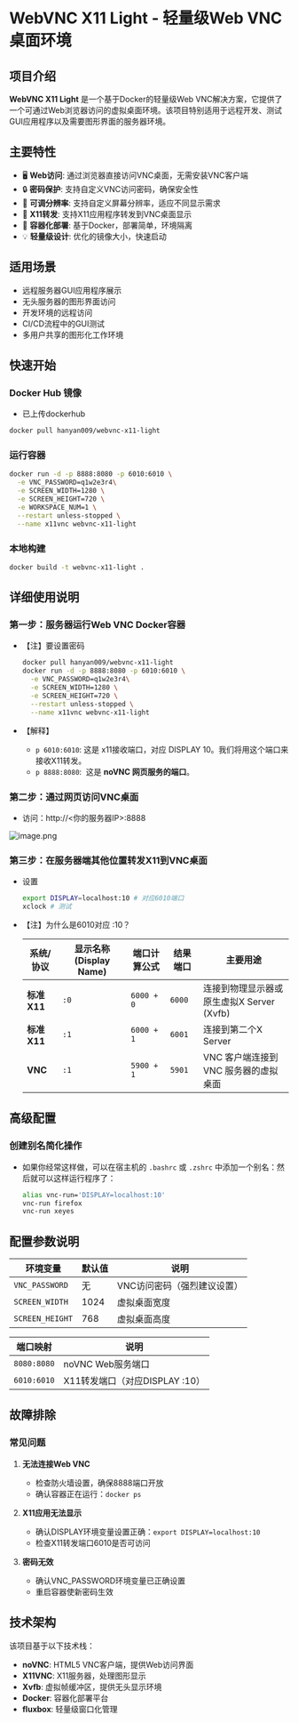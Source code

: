 # WebVNC X11 Light - 轻量级Web VNC桌面环境

## 项目介绍

**WebVNC X11 Light** 是一个基于Docker的轻量级Web VNC解决方案，它提供了一个可通过Web浏览器访问的虚拟桌面环境。该项目特别适用于远程开发、测试GUI应用程序以及需要图形界面的服务器环境。

## 主要特性

- 🖥️ **Web访问**: 通过浏览器直接访问VNC桌面，无需安装VNC客户端
- 🔒 **密码保护**: 支持自定义VNC访问密码，确保安全性
- 📐 **可调分辨率**: 支持自定义屏幕分辨率，适应不同显示需求
- 🔄 **X11转发**: 支持X11应用程序转发到VNC桌面显示
- 🐳 **容器化部署**: 基于Docker，部署简单，环境隔离
- 💡 **轻量级设计**: 优化的镜像大小，快速启动

## 适用场景

- 远程服务器GUI应用程序展示
- 无头服务器的图形界面访问
- 开发环境的远程访问
- CI/CD流程中的GUI测试
- 多用户共享的图形化工作环境

## 快速开始

### Docker Hub 镜像

* 已上传dockerhub

``` bash
docker pull hanyan009/webvnc-x11-light
```

### 运行容器

```bash
docker run -d -p 8888:8080 -p 6010:6010 \
  -e VNC_PASSWORD=q1w2e3r4\
  -e SCREEN_WIDTH=1280 \
  -e SCREEN_HEIGHT=720 \
  -e WORKSPACE_NUM=1 \
  --restart unless-stopped \
  --name x11vnc webvnc-x11-light
```

### 本地构建

```bash
docker build -t webvnc-x11-light .
```

## 详细使用说明

### 第一步：服务器运行Web VNC Docker容器

- 【注】要设置密码
    
    ```bash
    docker pull hanyan009/webvnc-x11-light
    docker run -d -p 8888:8080 -p 6010:6010 \
      -e VNC_PASSWORD=q1w2e3r4\
      -e SCREEN_WIDTH=1280 \
      -e SCREEN_HEIGHT=720 \
      --restart unless-stopped \
      --name x11vnc webvnc-x11-light
    
    ```
    
- 【解释】
    - `p 6010:6010`: 这是 x11接收端口，对应 DISPLAY 10。我们将用这个端口来接收X11转发。
    - `p 8888:8080`:  这是 **noVNC 网页服务的端口**。
    

### 第二步：通过网页访问VNC桌面

- 访问：http://<你的服务器IP>:8888

![image.png](attachment:baf95bf7-86ab-4740-a324-65a560dfcc5f:image.png)

### 第三步：在服务器端其他位置转发X11到VNC桌面

- 设置
    
    ```bash
    export DISPLAY=localhost:10 # 对应6010端口
    xclock # 测试
    ```
    
- 【注】为什么是6010对应 :10？
    
    
    | **系统/协议** | **显示名称 (Display Name)** | **端口计算公式** | **结果端口** | **主要用途** |
    | --- | --- | --- | --- | --- |
    | **标准 X11** | `:0` | `6000 + 0` | `6000` | 连接到物理显示器或原生虚拟X Server (Xvfb) |
    | **标准 X11** | `:1` | `6000 + 1` | `6001` | 连接到第二个X Server |
    | **VNC** | `:1` | `5900 + 1` | `5901` | VNC 客户端连接到 VNC 服务器的虚拟桌面 |

## 高级配置

### 创建别名简化操作

- 如果你经常这样做，可以在宿主机的 `.bashrc` 或 `.zshrc` 中添加一个别名：然后就可以这样运行程序了：
    
    ```bash
    alias vnc-run='DISPLAY=localhost:10'
    vnc-run firefox
    vnc-run xeyes
    ```

## 配置参数说明

| 环境变量 | 默认值 | 说明 |
|---------|--------|------|
| `VNC_PASSWORD` | 无 | VNC访问密码（强烈建议设置） |
| `SCREEN_WIDTH` | 1024 | 虚拟桌面宽度 |
| `SCREEN_HEIGHT` | 768 | 虚拟桌面高度 |

| 端口映射 | 说明 |
|---------|------|
| `8080:8080` | noVNC Web服务端口 |
| `6010:6010` | X11转发端口（对应DISPLAY :10） |

## 故障排除

### 常见问题

1. **无法连接Web VNC**
   - 检查防火墙设置，确保8888端口开放
   - 确认容器正在运行：`docker ps`

2. **X11应用无法显示**
   - 确认DISPLAY环境变量设置正确：`export DISPLAY=localhost:10`
   - 检查X11转发端口6010是否可访问

3. **密码无效**
   - 确认VNC_PASSWORD环境变量已正确设置
   - 重启容器使新密码生效

## 技术架构

该项目基于以下技术栈：
- **noVNC**: HTML5 VNC客户端，提供Web访问界面
- **X11VNC**: X11服务器，处理图形显示
- **Xvfb**: 虚拟帧缓冲区，提供无头显示环境
- **Docker**: 容器化部署平台
- **fluxbox**: 轻量级窗口化管理
